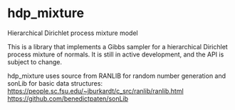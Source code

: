 # hdp_mixture
Hierarchical Dirichlet process mixture model

This is a library that implements a Gibbs sampler for a hierarchical Dirichlet process mixture of normals. It is still in active development, and the API is subject to change. 

hdp_mixture uses source from RANLIB for random number generation and sonLib for basic data structures:
https://people.sc.fsu.edu/~jburkardt/c_src/ranlib/ranlib.html
https://github.com/benedictpaten/sonLib